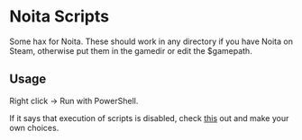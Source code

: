 # Noita Scripts

Some hax for Noita.
These should work in any directory if you have Noita on Steam, otherwise put them in the gamedir or edit the $gamepath.

## Usage

Right click -> Run with PowerShell.

If it says that execution of scripts is disabled, check [this](https://stackoverflow.com/questions/4037939/powershell-says-execution-of-scripts-is-disabled-on-this-system) out and make your own choices.